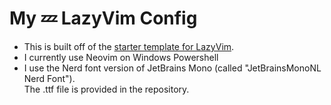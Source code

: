 # My 💤 LazyVim Config

- This is built off of the [starter template for LazyVim](https://github.com/LazyVim/LazyVim).
- I currently use Neovim on Windows Powershell
- I use the Nerd font version of JetBrains Mono (called "JetBrainsMonoNL Nerd Font").  
  The .ttf file is provided in the repository.

